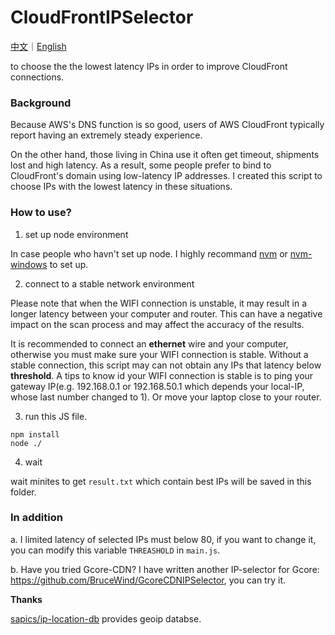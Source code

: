 # CloudFrontIPSelector

[中文](https://github.com/BruceWind/CloudFrontIPSelector/blob/main/README_zh.md)｜[English](https://github.com/BruceWind/CloudFrontIPSelector/blob/main/README.md)

to choose the the lowest latency IPs in order to improve CloudFront connections.


### Background
Because AWS's DNS function is so good, users of AWS CloudFront typically report having an extremely steady experience.

On the other hand, those living in China use it often get timeout, shipments lost and high latency. As a result, some people prefer to bind to CloudFront's domain using low-latency IP addresses. I created this script to choose IPs with the lowest latency in these situations.


### How to use?

1. set up node environment

In case people who havn't set up node. I highly recommand [nvm](https://github.com/nvm-sh/nvm) or [nvm-windows](https://github.com/coreybutler/nvm-windows.) to set up.

2. connect to a stable network environment

Please note that when the WIFI connection is unstable, it may result in a longer latency between your computer and router. This can have a negative impact on the scan process and may affect the accuracy of the results.

It is recommended to connect an **ethernet** wire and your computer, otherwise you must make sure your WIFI connection is stable. Without a stable connection, this script may can not obtain any IPs that latency below  **threshold**.
A tips to know id your WIFI connection is stable is to ping your gateway IP(e.g. 192.168.0.1 or 192.168.50.1 which depends your local-IP, whose last number changed to 1). Or move your laptop close to your router.

3. run this JS file.
```
npm install
node ./
```

4. wait

wait minites to get `result.txt` which contain best IPs will be saved in this folder.


### In addition

a. I limited latency of selected IPs must below 80, if you want to change it, you can modify  this variable `THREASHOLD` in `main.js`.

b. Have you tried Gcore-CDN?   I have written another IP-selector for Gcore: https://github.com/BruceWind/GcoreCDNIPSelector, you can try it.

**Thanks**

[sapics/ip-location-db](https://github.com/sapics/ip-location-db) provides geoip databse.

